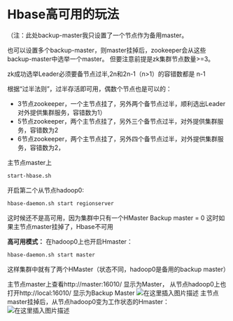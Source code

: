 # Hbase高可用的玩法

（注：此处backup-master我只设置了一个节点作为备用master。

也可以设置多个backup-master，则master挂掉后，zookeeper会从这些backup-master中选举一个master。
但要注意前提是zk集群节点数量>=3。

zk成功选举Leader必须要备节点过半,2n和2n-1（n>1）的容错数都是 n-1  

根据“过半法则”，过半存活即可用，偶数个节点也是可以的：
- 3节点zookeeper，一个主节点挂了，另外两个备节点过半，顺利选出Leader对外提供集群服务，容错数为1）
- 5节点zookeeper，两个主节点挂了，另外三个备节点过半，对外提供集群服务，容错数为2
- 6节点zookeeper，两个主节点挂了，另外四个备节点过半，对外提供集群服务，容错数为2，


主节点master上

```bash
start-hbase.sh
```
开启第二个从节点hadoop0:

```bash
hbase-daemon.sh start regionserver
```

这时候还不是高可用，因为集群中只有一个HMaster
Backup master = 0
这时如果主节点master挂掉了，Hbase不可用

**高可用模式：**
在hadoop0上也开启Hmaster：
```bash
hbase-daemon.sh start master
```
这样集群中就有了两个HMaster（状态不同，hadoop0是备用的backup master）

主节点master上查看http://master:16010/   显示为Master，
从节点hadoop0上也打开http://local:16010/ 显示为Backup Master
![在这里插入图片描述](https://img-blog.csdnimg.cn/1d27d20f08bc41d28f8e046445fcf9ad.png?x-oss-process=image/watermark,type_ZHJvaWRzYW5zZmFsbGJhY2s,shadow_50,text_Q1NETiBAVmFsZXJpZUpK,size_20,color_FFFFFF,t_70,g_se,x_16)
主节点master挂掉后，从节点hadoop0变为工作状态的Hmaster：
![在这里插入图片描述](https://img-blog.csdnimg.cn/2cacb0aa0fe74ebb84b462492fe946ad.png?x-oss-process=image/watermark,type_ZHJvaWRzYW5zZmFsbGJhY2s,shadow_50,text_Q1NETiBAVmFsZXJpZUpK,size_20,color_FFFFFF,t_70,g_se,x_16)
